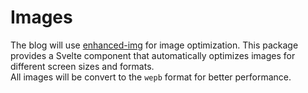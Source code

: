 # Images

The blog will use [enhanced-img](@sveltejs/enhanced-img) for image optimization. This package provides a Svelte component that automatically optimizes images for different screen sizes and formats.  
All images will be convert to the `wepb` format for better performance.
